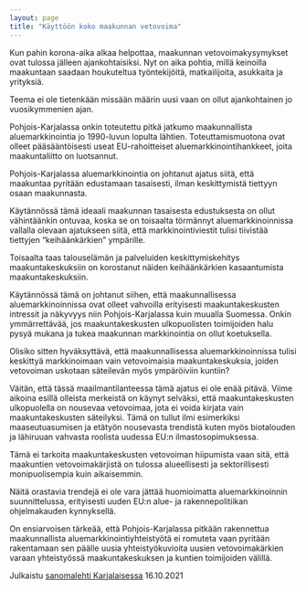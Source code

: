 ```yaml
---
layout: page
title: "Käyttöön koko maakunnan vetovoima"
---
```


Kun pahin korona-aika alkaa helpottaa, maakunnan vetovoimakysymykset ovat tulossa jälleen ajankohtaisiksi. Nyt on aika pohtia, millä keinoilla maakuntaan saadaan houkuteltua työntekijöitä, matkailijoita, asukkaita ja yrityksiä.

Teema ei ole tietenkään missään määrin uusi vaan on ollut ajankohtainen jo vuosikymmenien ajan.

Pohjois-Karjalassa onkin toteutettu pitkä jatkumo maakunnallista aluemarkkinointia jo 1990-luvun lopulta lähtien. Toteuttamismuotona ovat olleet pääsääntöisesti useat EU-rahoitteiset aluemarkkinointihankkeet, joita maakuntaliitto on luotsannut.

Pohjois-Karjalassa aluemarkkinointia on johtanut ajatus siitä, että maakuntaa pyritään edustamaan tasaisesti, ilman keskittymistä tiettyyn osaan maakunnasta.

Käytännössä tämä ideaali maakunnan tasaisesta edustuksesta on ollut vähintäänkin ontuvaa, koska se on toisaalta törmännyt aluemarkkinoinnissa vallalla olevaan ajatukseen siitä, että markkinointiviestit tulisi tiivistää tiettyjen “keihäänkärkien” ympärille.

Toisaalta taas talouselämän ja palveluiden keskittymiskehitys maakuntakeskuksiin on korostanut näiden keihäänkärkien kasaantumista maakuntakeskuksiin.

Käytännössä tämä on johtanut siihen, että maakunnallisessa aluemarkkinoinnissa ovat olleet vahvoilla erityisesti maakuntakeskusten intressit ja näkyvyys niin Pohjois-Karjalassa kuin muualla Suomessa.
Onkin ymmärrettävää, jos maakuntakeskusten ulkopuolisten toimijoiden halu pysyä mukana ja tukea maakunnan markkinointia on ollut koetuksella.

Olisiko sitten hyväksyttävä, että maakunnallisessa aluemarkkinoinnissa tulisi keskittyä markkinoimaan vain vetovoimaisia maakuntakeskuksia, joiden vetovoiman uskotaan säteilevän myös ympäröiviin kuntiin?

Väitän, että tässä maailmantilanteessa tämä ajatus ei ole enää pitävä.
Viime aikoina esillä olleista merkeistä on käynyt selväksi, että maakuntakeskusten ulkopuolella on nousevaa vetovoimaa, jota ei voida kirjata vain maakuntakeskusten säteilyksi. Tämä on tullut ilmi esimerkiksi maaseutuasumisen ja etätyön nousevasta trendistä kuten myös biotalouden ja lähiruuan vahvasta roolista uudessa EU:n ilmastosopimuksessa.

Tämä ei tarkoita maakuntakeskusten vetovoiman hiipumista vaan sitä, että maakuntien vetovoimakärjistä on tulossa alueellisesti ja sektorillisesti monipuolisempia kuin aikaisemmin.

Näitä orastavia trendejä ei ole vara jättää huomioimatta aluemarkkinoinnin suunnittelussa, erityisesti uuden EU:n alue- ja rakennepolitiikan ohjelmakauden kynnyksellä.

On ensiarvoisen tärkeää, että Pohjois-Karjalassa pitkään rakennettua maakunnallista aluemarkkinointiyhteistyötä ei romuteta vaan pyritään rakentamaan sen päälle uusia yhteistyökuvioita uusien vetovoimakärkien varaan yhteistyössä maakuntakeskuksen ja kuntien toimijoiden välillä.

Julkaistu [sanomalehti Karjalaisessa](https://digilukija.karjalainen.fi/karjalainen/35984/article/1464787/24/2/render/?page_url=https%3A%2F%2Fdigilehti.karjalainen.fi%2Ftitles%2Fkarjalainen%2F3544%2Fpublications%2F35984%2Fpages%2F24&token=d53456e21212f2efbb614523ce4eb533) 16.10.2021

